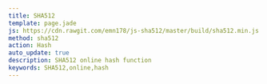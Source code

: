 ```yaml
---
title: SHA512
template: page.jade
js: https://cdn.rawgit.com/emn178/js-sha512/master/build/sha512.min.js
method: sha512
action: Hash
auto_update: true
description: SHA512 online hash function
keywords: SHA512,online,hash
---
```

